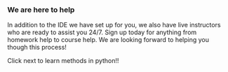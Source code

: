 ### We are here to help

In addition to the IDE we have set up for you, we also have live instructors who are ready to assist you 24/7.  Sign up today for anything from homework help to  course help.  We are looking forward to helping you though this process!

Click next to learn methods in python!!
